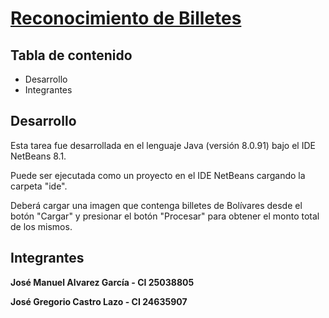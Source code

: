 # [Reconocimiento de Billetes](https://github.com/josemalvarezg1/Procesamiento-Digital-de-Imagenes-Reconocimiento-de-Billetes)

## Tabla de contenido
* Desarrollo
* Integrantes

## Desarrollo
Esta tarea fue desarrollada en el lenguaje Java (versión 8.0.91) bajo el IDE NetBeans 8.1.

Puede ser ejecutada como un proyecto en el IDE NetBeans cargando la carpeta "ide".

Deberá cargar una imagen que contenga billetes de Bolívares desde el botón "Cargar" y presionar el botón "Procesar" para obtener el monto total de los mismos.

## Integrantes

**José Manuel Alvarez García - CI 25038805**


**José Gregorio Castro Lazo - CI 24635907**
